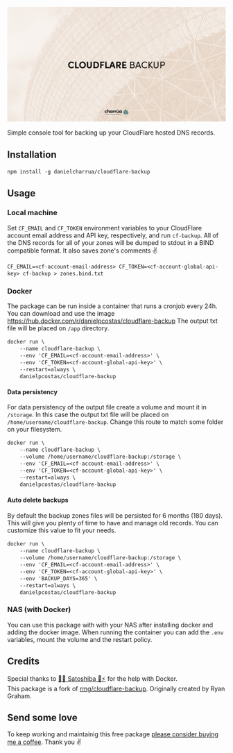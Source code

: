 <p align="center"><img src="/art/socialcard.png" alt="Social Card of Laravel Nice Error Pages"></p>

Simple console tool for backing up your CloudFlare hosted DNS records.

## Installation

`npm install -g danielcharrua/cloudflare-backup`

## Usage

### Local machine

Set `CF_EMAIL` and `CF_TOKEN` environment variables to your CloudFlare account
email address and API key, respectively, and run `cf-backup`. All of the DNS
records for all of your zones will be dumped to stdout in a BIND compatible
format. It also saves zone's comments ✌️

```
CF_EMAIL=<cf-account-email-address> CF_TOKEN=<cf-account-global-api-key> cf-backup > zones.bind.txt
```

### Docker

The package can be run inside a container that runs a cronjob every 24h. 
You can download and use the image https://hub.docker.com/r/danielpcostas/cloudflare-backup
The output txt file will be placed on `/app` directory.

```
docker run \
    --name cloudflare-backup \
    --env 'CF_EMAIL=<cf-account-email-address>' \
    --env 'CF_TOKEN=<cf-account-global-api-key>' \
    --restart=always \
    danielpcostas/cloudflare-backup
```

#### Data persistency

For data persistency of the output file create a volume and mount it in `/storage`. In this case the output txt file will be placed on `/home/username/cloudflare-backup`. Change this route to match some folder on your filesystem.

```
docker run \
    --name cloudflare-backup \
    --volume /home/username/cloudflare-backup:/storage \
    --env 'CF_EMAIL=<cf-account-email-address>' \
    --env 'CF_TOKEN=<cf-account-global-api-key>' \
    --restart=always \
    danielpcostas/cloudflare-backup
```

#### Auto delete backups

By default the backup zones files will be persisted for 6 months (180 days). This will give you plenty of time to have and manage old records. You can customize this value to fit your needs.

```
docker run \
    --name cloudflare-backup \
    --volume /home/username/cloudflare-backup:/storage \
    --env 'CF_EMAIL=<cf-account-email-address>' \
    --env 'CF_TOKEN=<cf-account-global-api-key>' \
    --env 'BACKUP_DAYS=365' \
    --restart=always \
    danielpcostas/cloudflare-backup
```

### NAS (with Docker)

You can use this package with with your NAS after installing docker and adding the docker image. When running the container you can add the `.env` variables, mount the volume and the restart policy.

## Credits

Special thanks to [🦊🥕 Satoshiba 🔑⚡️](https://twitter.com/satoshiba21) for the help with Docker.<br />
This package is a fork of [rmg/cloudflare-backup](https://github.com/rmg/cloudflare-backup). Originally created by Ryan Graham.

## Send some love

To keep working and maintainig this free package [please consider buying me a coffee](https://charrua.es/donaciones). Thank you ✌️